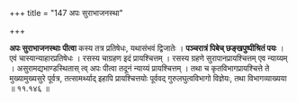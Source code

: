 +++
title = "147 अपः सुराभाजनस्था"

+++

**अपः सुराभाजनस्थाः पीत्वा** कस्य तत्र प्रतिषेधः, यथासंभवं द्विजातेः । **पञ्चरात्रं पिबेच् छङ्खपुष्पीश्रितं पयः** । एवं चास्यान्याहारप्रतिषेधः । रसस्य चाग्रहण इदं प्रायश्चित्तम् । रसस्य ग्रहणे सुरापानप्रायश्चित्तम् एव न्याय्यम् । असुरामद्यभाण्डस्थितास् त्व् अपः पीत्वा तदूनं न्याय्यं प्रायश्चित्तम् । तथा च कृतविभागप्रायश्चित्ते ते मुख्यामुख्यसुरे पूर्वत्र, तत्सामर्थ्याद् इहापि प्रायश्चित्तयोः पूर्ववद् गुरुलघुत्वविभागो विज्ञेयः, तथा विभागव्याख्यया ॥ ११.१४६ ॥